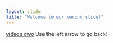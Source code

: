 ```yaml
---
layout: slide
title: "Welcome to our second slide!"
---
```

[videos owo](http://youtube.com)
Use the left arrow to go back!
